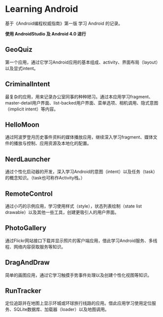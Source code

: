 # Learning Android

基于《Android编程权威指南》第一版 学习 Android 的记录。

**使用 AndroidStudio 及 Android 4.0 进行**

## GeoQuiz

第一个应用，通过它学习Android应用的基本组成、activity、界面布局（layout）以及显式intent。

## CriminalIntent

最复杂的应用，用来记录办公室同事的种种陋习。通过本应用学习fragment、master-detail用户界面、list-backed用户界面、菜单选项、相机调用、隐式意图（implicit intent）等内容。

## HelloMoon

通过阿波罗登月历史事件资料的媒体播放应用，继续深入学习fragment、媒体文件的播放与控制、应用资源及本地化的配置。

## NerdLauncher

通过个性化启动器的开发，深入学习Android的意图（intent）以及任务（task）的概念知识。（task也可称作Activity栈。）

## RemoteControl

通过小巧的示例应用，学习使用样式（style），状态列表绘制（state list drawable）以及其他一些工具，创建更吸引人的用户界面。

## PhotoGallery

通过Flickr网站接口下载并显示照片的客户端应用，借此学习Android服务、多线程、网络内容获取服务等知识。

## DragAndDraw

简单的画图应用，通过它学习触摸手势事件处理以及创建个性化视图等知识。

## RunTracker

定位追踪并在地图上显示环城或环球旅行线路的应用。借此应用学习使用定位服务、SQLite数据库、加载器（loader）以及地图调用。
